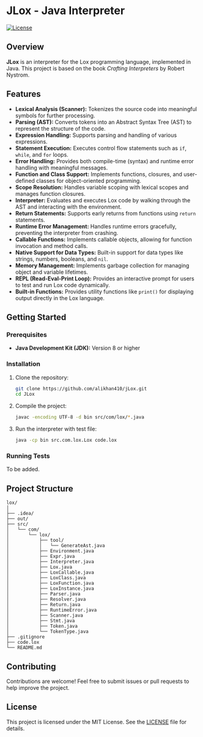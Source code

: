 # JLox - Java Interpreter

[![License](https://img.shields.io/badge/license-MIT-blue.svg)](LICENSE)

## Overview

**JLox** is an interpreter for the Lox programming language, implemented in Java. This project is based on the book *Crafting Interpreters* by Robert Nystrom.

## Features

- **Lexical Analysis (Scanner):** Tokenizes the source code into meaningful symbols for further processing.
- **Parsing (AST):** Converts tokens into an Abstract Syntax Tree (AST) to represent the structure of the code.
- **Expression Handling:** Supports parsing and handling of various expressions.
- **Statement Execution:** Executes control flow statements such as `if`, `while`, and `for` loops.
- **Error Handling:** Provides both compile-time (syntax) and runtime error handling with meaningful messages.
- **Function and Class Support:** Implements functions, closures, and user-defined classes for object-oriented programming.
- **Scope Resolution:** Handles variable scoping with lexical scopes and manages function closures.
- **Interpreter:** Evaluates and executes Lox code by walking through the AST and interacting with the environment.
- **Return Statements:** Supports early returns from functions using `return` statements.
- **Runtime Error Management:** Handles runtime errors gracefully, preventing the interpreter from crashing.
- **Callable Functions:** Implements callable objects, allowing for function invocation and method calls.
- **Native Support for Data Types:** Built-in support for data types like strings, numbers, booleans, and `nil`.
- **Memory Management:** Implements garbage collection for managing object and variable lifetimes.
- **REPL (Read-Eval-Print Loop):** Provides an interactive prompt for users to test and run Lox code dynamically.
- **Built-in Functions:** Provides utility functions like `print()` for displaying output directly in the Lox language.

## Getting Started

### Prerequisites

- **Java Development Kit (JDK):** Version 8 or higher

### Installation

1. Clone the repository:

    ```bash
    git clone https://github.com/alikhan410/jLox.git
    cd JLox
    ```

2. Compile the project:

    ```bash
    javac -encoding UTF-8 -d bin src/com/lox/*.java
    ```

3. Run the interpreter with test file:

    ```bash
    java -cp bin src.com.lox.Lox code.lox   
    ```

### Running Tests

To be added.

## Project Structure

```
lox/
│
├── .idea/
├── out/
├── src/
│   └── com/
│       └── lox/
│           ├── tool/
│           │   └── GenerateAst.java
│           ├── Environment.java
│           ├── Expr.java
│           ├── Interpreter.java
│           ├── Lox.java
│           ├── LoxCallable.java
│           ├── LoxClass.java
│           ├── LoxFunction.java
│           ├── LoxInstance.java
│           ├── Parser.java
│           ├── Resolver.java
│           ├── Return.java
│           ├── RuntimeError.java
│           ├── Scanner.java
│           ├── Stmt.java
│           ├── Token.java
│           └── TokenType.java
├── .gitignore
├── code.lox
└── README.md
```

## Contributing

Contributions are welcome! Feel free to submit issues or pull requests to help improve the project.

## License

This project is licensed under the MIT License. See the [LICENSE](LICENSE) file for details.
